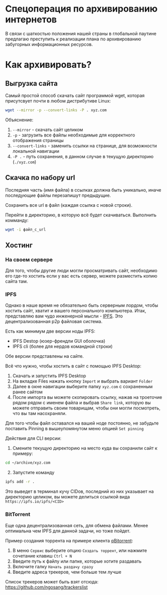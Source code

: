 # Спецоперация по архивированию интернетов

В связи с шаткостью положения нашей страны в глобальной паутине
предлагаю преступить к реализации плана по архивированию забугорных информационных ресурсов.

# Как архивировать?

## Выгрузка сайта

Самый простой способ скачать сайт программой wget, которая присутсвует почти
в любом дистрибутиве Linux:

```sh
wget --mirror -p --convert-links -P . xyz.com
```

Объяснение:

1. `--mirror` - скачать сайт целиком
2. `-p` - загрузить все файлы необходимые для корректного отображения страницы
3. `--convert-links` - заменить ссылки на странице, для возможности локальной навигации
3. `-P .` - путь сохранения, в данном случае в текущую директорию (`./xyz.com`)

## Скачка по набору url

Последняя часть (имя файла) в ссылках должна быть уникально, иначе последующие файлы перезапишут предыдущие.

Сохранить все url в файл (каждая ссылка с новой строки).

Перейти в директорию, в которую всё будет скачиваться. Выполнить комманду:

```sh
wget -i файл_с_url
```

## Хостинг

### На своем сервере
Для того, чтобы другие люди могли просматривать сайт, необходимо его где-то хостить
если у вас есть сервер, можете разместить копию сайта там.

### IPFS

Однако в наше время не обязательно быть серверным лордом, чтобы хостить сайт,
хватит и вашего персонального компьютера. Итак, представляю вам чудо инженерной
мысли - [IPFS](https://ipfs.io). Это децентрализованная p2p файловая система.

Есть как минимум две версии ноды IPFS:

- IPFS Destop (юзер-френдли GUI оболочка)
- IPFS cli (более для нердов командной строки)

Обе версии представлены на сайте.

Всё что нужно, чтобы хостить в сайт с помощью IPFS Desktop:

1. Скачать и запустить IPFS Desktop
2. На вкладке Files нажать кнопку `Import` и выбрать вариант `Folder`
3. Далее в окне навигации выберите папку `xyz.com` с сохраненным ранее сайтом
4. После импорта вы можете скопировать ссылку, нажав на троеточие рядом
рядом с именем файла и выбрав `Share link`, которую вы можете отправить своим товарищам,
чтобы они могли посмотреть, что вы там насохраняли.

Для того чтобы файл оставался на вашей ноде постоянно, не забудьте поставить Pinning
в вышеупомянутом меню опцией `Set pinning`

Действия для CLI версии:

1. Смените текущую директорию на место куда вы сохранили сайт к примеру:
```sh
cd ~/archive/xyz.com
```
2. Запустите команду
```sh
ipfs add -r .
``` 
Это выведет в терминал кучу CIDов, последний из них указывает на директорию целиком, вы можете делиться ссылкой вида `https://ipfs.io/ipfs/<CID>`

### BitTorrent

Еще одна децентрализованная сеть, для обмена файлами.
Менее оптимальна чем IPFS для данной задачи, но тоже пойдет.

Пример создания торрента на примере клиента [qBitorrent](https://www.qbittorrent.org):

1. В меню `Сервис` выберите опцию `Создать торрент`, или нажмите сочетание клавиш `Ctrl + N`
2. Введите путь к файлу или папке, которые хотите раздавать
3. Включите галку `Начать раздачу сразу`
4. Введите адреса трекеров, чем больше тем лучше

Список трекеров может быть взят отсюда: https://github.com/ngosang/trackerslist
